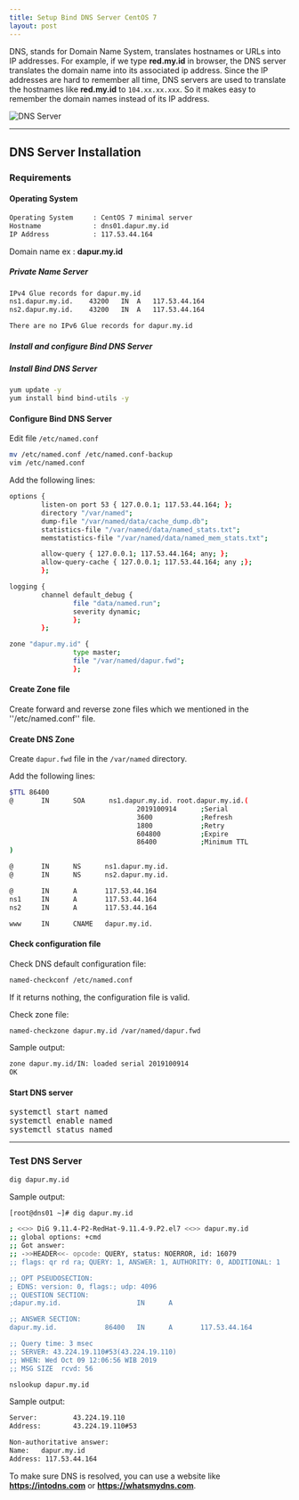 ```yaml
---
title: Setup Bind DNS Server CentOS 7
layout: post
---
```


DNS, stands for Domain Name System, translates hostnames or URLs into IP addresses. For example, if we type **red.my.id** in browser, the DNS server translates the domain name into its associated ip address. Since the IP addresses are hard to remember all time, DNS servers are used to translate the hostnames like **red.my.id** to `104.xx.xx.xxx`. So it makes easy to remember the domain names instead of its IP address.

![DNS Server](https://gh.iqbal.id/blog/img/dns.png)

----

## DNS Server Installation

### Requirements

#### Operating System

```bash
Operating System     : CentOS 7 minimal server
Hostname             : dns01.dapur.my.id
IP Address           : 117.53.44.164
```

Domain name ex : **dapur.my.id**
##### Private Name Server

```bash
IPv4 Glue records for dapur.my.id
ns1.dapur.my.id.	43200	IN	A	117.53.44.164
ns2.dapur.my.id.	43200	IN	A	117.53.44.164

There are no IPv6 Glue records for dapur.my.id
```

##### Install and configure Bind DNS Server

##### Install Bind DNS Server

```bash
yum update -y
yum install bind bind-utils -y
```

#### Configure Bind DNS Server

Edit file `/etc/named.conf`

```bash
mv /etc/named.conf /etc/named.conf-backup
vim /etc/named.conf
```

Add the following lines:

```bash
options {
        listen-on port 53 { 127.0.0.1; 117.53.44.164; };
        directory "/var/named";
        dump-file "/var/named/data/cache_dump.db";
        statistics-file "/var/named/data/named_stats.txt";
        memstatistics-file "/var/named/data/named_mem_stats.txt";

        allow-query { 127.0.0.1; 117.53.44.164; any; };
        allow-query-cache { 127.0.0.1; 117.53.44.164; any ;};
        };

logging {
        channel default_debug {
                file "data/named.run";
                severity dynamic;
                };
        };

zone "dapur.my.id" {
                type master;
                file "/var/named/dapur.fwd";
                };
```

#### Create Zone file

Create forward and reverse zone files which we mentioned in the ''/etc/named.conf'' file.

#### Create DNS Zone

Create `dapur.fwd` file in the `/var/named` directory.

Add the following lines:

```bash
$TTL 86400
@       IN      SOA      ns1.dapur.my.id. root.dapur.my.id.(
                                2019100914      ;Serial
                                3600            ;Refresh
                                1800            ;Retry
                                604800          ;Expire
                                86400           ;Minimum TTL
)

@       IN      NS      ns1.dapur.my.id.
@       IN      NS      ns2.dapur.my.id.

@       IN      A       117.53.44.164
ns1     IN      A       117.53.44.164
ns2     IN      A       117.53.44.164

www     IN      CNAME   dapur.my.id.
```

#### Check configuration file

Check DNS default configuration file:

```bash
named-checkconf /etc/named.conf
```

If it returns nothing, the configuration file is valid.

Check zone file:

```bash
named-checkzone dapur.my.id /var/named/dapur.fwd
```

Sample output: 

```bash
zone dapur.my.id/IN: loaded serial 2019100914
OK
```

#### Start DNS server

<pre>
systemctl start named
systemctl enable named
systemctl status named
</pre>

***

### Test DNS Server

```bash
dig dapur.my.id
```

Sample output:

```bash
[root@dns01 ~]# dig dapur.my.id

; <<>> DiG 9.11.4-P2-RedHat-9.11.4-9.P2.el7 <<>> dapur.my.id
;; global options: +cmd
;; Got answer:
;; ->>HEADER<<- opcode: QUERY, status: NOERROR, id: 16079
;; flags: qr rd ra; QUERY: 1, ANSWER: 1, AUTHORITY: 0, ADDITIONAL: 1

;; OPT PSEUDOSECTION:
; EDNS: version: 0, flags:; udp: 4096
;; QUESTION SECTION:
;dapur.my.id.                   IN      A

;; ANSWER SECTION:
dapur.my.id.            86400   IN      A       117.53.44.164

;; Query time: 3 msec
;; SERVER: 43.224.19.110#53(43.224.19.110)
;; WHEN: Wed Oct 09 12:06:56 WIB 2019
;; MSG SIZE  rcvd: 56
```

```bash
nslookup dapur.my.id
```

Sample output:

```bash
Server:         43.224.19.110
Address:        43.224.19.110#53

Non-authoritative answer:
Name:   dapur.my.id
Address: 117.53.44.164
```

To make sure DNS is resolved, you can use a website like **https://intodns.com** or **https://whatsmydns.com**.
